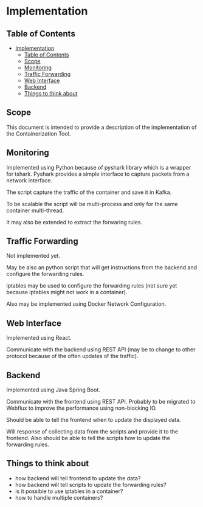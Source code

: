 # Implementation

## Table of Contents

- [Implementation](#implementation)
  - [Table of Contents](#table-of-contents)
  - [Scope](#scope)
  - [Monitoring](#monitoring)
  - [Traffic Forwarding](#traffic-forwarding)
  - [Web Interface](#web-interface)
  - [Backend](#backend)
  - [Things to think about](#things-to-think-about)

## Scope

This document is intended to provide a description of the implementation of the Containerization Tool.

## Monitoring

Implemented using Python because of pyshark library which is a wrapper for tshark.
Pyshark provides a simple interface to capture packets from a network interface.

The script capture the traffic of the container and save it in Kafka.

To be scalable the script will be multi-process and only for the same container multi-thread.

It may also be extended to extract the forwaring rules.

## Traffic Forwarding

Not implemented yet.

May be also an python script that will get instructions from the backend and configure the forwarding rules.

iptables may be used to configure the forwarding rules (not sure yet because iptables might not work in a container).

Also may be implemented using Docker Network Configuration.

## Web Interface

Implemented using React.

Communicate with the backend using REST API (may be to change to other protocol because of the often updates of the traffic).

## Backend

Implemented using Java Spring Boot.

Communicate with the frontend using REST API. Probably to be migrated to Webflux to improve the performance using
non-blocking IO.

Should be able to tell the frontend when to update the displayed data.

Will response of collecting data from the scripts and provide it to the frontend. Also should be able to tell the scripts
how to update the forwarding rules.


## Things to think about

* how backend will tell frontend to update the data?
* how backend will tell scripts to update the forwarding rules?
* is it possible to use iptables in a container?
* how to handle multiple containers?